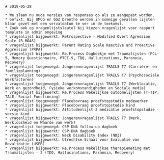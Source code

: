     # 2019-05-28

    * We slaan nu oude versies van responses op als ze aangepast worden.
    * Gefixt: Bij UMCG en GGZ Drenthe werden in sommige gevallen lijsten klaar gezet met een vervaldatum te ver in de toekomst.
    * Zoek ook op vragenlijstsleutel bij kiezen vragenlijst voor rapport template in admin omgeving
    * vragenlijst bijgewerkt: Retrospective - Modified Overt Agression Scale (R-MOAS)
    * vragenlijst bijgewerkt: Parent Rating Scale Reactive and Proactive Aggression (PRPA)
    * vragenlijst bijgewerkt: Re.Process Dagboekje met Traumalijsten (PCL-5, Memory Questionnaire, PTCI-9, TDQ, Hallucinations, Paranoia, Recovery)
    * vragenlijst toegevoegd: Jongerenvragenlijst TRAILS T7 (Carrière- en familieplanning)
    * vragenlijst toegevoegd: Jongerenvragenlijst TRAILS T7 (Psychosociale Werkfactoren)
    * vragenlijst toegevoegd: Jongerenvragenlijst TRAILS T7 (Werklocatie, Werk en gezondheid, Fysieke werkomstandigheden en Sociale media)
    * vragenlijst bijgewerkt: Re.Process Wekelijkse outcomelijsten (T-TIP, TALE, Social Functioning)
    * vragenlijst toegevoegd: Placebovraag proefstopstudie medewerker
    * vragenlijst bijgewerkt: Placebovraag proefstopstudie kind
    * vragenlijst bijgewerkt: Attitudenlijst 2 medicatie proefstopstudie - versie kind
    * vragenlijst bijgewerkt: Jongerenvragenlijst TRAILS T7 (Werk, Werkloosheid en Waarde van werk)
    * vragenlijst toegevoegd: CSP-DNA follow-up dagboek
    * vragenlijst bijgewerkt: CSP-DNA dagboek
    * vragenlijst bijgewerkt: Neck Disability Index (NDI)
    * vragenlijst bijgewerkt: Utrechtse Schaal voor Evaluatie van Revalidatie (USER)
    * vragenlijst bijgewerkt: Re.Process Wekelijkse therapiemeting met Traumalijsten - 2 (TDQ, Hallucinations, Paranoia, Recovery)